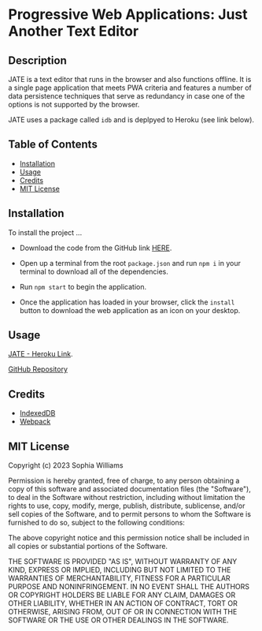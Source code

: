 # Progressive Web Applications: Just Another Text Editor

## Description 

JATE is a text editor that runs in the browser and also functions offline. It is a single page application that meets PWA criteria and features a number of data persistence techniques that serve as redundancy in case one of the options is not supported by the browser. 

JATE uses a package called `idb` and is deplpyed to Heroku (see link below).


## Table of Contents 

- [Installation](#installation)
- [Usage](#usage)
- [Credits](#credits)
- [MIT License](#license)

## Installation

To install the project ... 

* Download the code from the GitHub link [HERE](). 

* Open up a terminal from the root `package.json` and run `npm i` in your terminal to download all of the dependencies.  

* Run `npm start` to begin the application. 

* Once the application has loaded in your browser, click the `install` button to download the web application as an icon on your desktop.

## Usage  

[JATE - Heroku Link](https://justanothertexteditor-5fd05012ec57.herokuapp.com/).

[GitHub Repository](https://github.com/sophiawilliams16/just-another-text-editor)


## Credits 
- [IndexedDB](https://www.npmjs.com/package/idb)
- [Webpack](https://webpack.js.org/configuration/)


## MIT License

Copyright (c) 2023 Sophia Williams

Permission is hereby granted, free of charge, to any person obtaining a copy
of this software and associated documentation files (the "Software"), to deal
in the Software without restriction, including without limitation the rights
to use, copy, modify, merge, publish, distribute, sublicense, and/or sell
copies of the Software, and to permit persons to whom the Software is
furnished to do so, subject to the following conditions:

The above copyright notice and this permission notice shall be included in all
copies or substantial portions of the Software.

THE SOFTWARE IS PROVIDED "AS IS", WITHOUT WARRANTY OF ANY KIND, EXPRESS OR
IMPLIED, INCLUDING BUT NOT LIMITED TO THE WARRANTIES OF MERCHANTABILITY,
FITNESS FOR A PARTICULAR PURPOSE AND NONINFRINGEMENT. IN NO EVENT SHALL THE
AUTHORS OR COPYRIGHT HOLDERS BE LIABLE FOR ANY CLAIM, DAMAGES OR OTHER
LIABILITY, WHETHER IN AN ACTION OF CONTRACT, TORT OR OTHERWISE, ARISING FROM,
OUT OF OR IN CONNECTION WITH THE SOFTWARE OR THE USE OR OTHER DEALINGS IN THE
SOFTWARE.